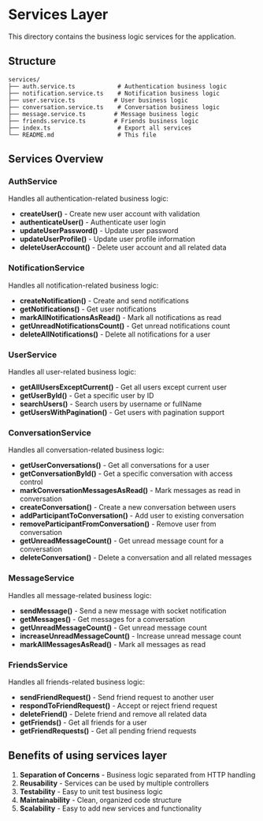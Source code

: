 # Services Layer

This directory contains the business logic services for the application.

## Structure

```
services/
├── auth.service.ts            # Authentication business logic
├── notification.service.ts    # Notification business logic
├── user.service.ts           # User business logic
├── conversation.service.ts    # Conversation business logic
├── message.service.ts        # Message business logic
├── friends.service.ts        # Friends business logic
├── index.ts                   # Export all services
└── README.md                  # This file
```

## Services Overview

### AuthService

Handles all authentication-related business logic:

- **createUser()** - Create new user account with validation
- **authenticateUser()** - Authenticate user login
- **updateUserPassword()** - Update user password
- **updateUserProfile()** - Update user profile information
- **deleteUserAccount()** - Delete user account and all related data

### NotificationService

Handles all notification-related business logic:

- **createNotification()** - Create and send notifications
- **getNotifications()** - Get user notifications
- **markAllNotificationsAsRead()** - Mark all notifications as read
- **getUnreadNotificationsCount()** - Get unread notifications count
- **deleteAllNotifications()** - Delete all notifications for a user

### UserService

Handles all user-related business logic:

- **getAllUsersExceptCurrent()** - Get all users except current user
- **getUserById()** - Get a specific user by ID
- **searchUsers()** - Search users by username or fullName
- **getUsersWithPagination()** - Get users with pagination support

### ConversationService

Handles all conversation-related business logic:

- **getUserConversations()** - Get all conversations for a user
- **getConversationById()** - Get a specific conversation with access control
- **markConversationMessagesAsRead()** - Mark messages as read in conversation
- **createConversation()** - Create a new conversation between users
- **addParticipantToConversation()** - Add user to existing conversation
- **removeParticipantFromConversation()** - Remove user from conversation
- **getUnreadMessageCount()** - Get unread message count for a conversation
- **deleteConversation()** - Delete a conversation and all related messages

### MessageService

Handles all message-related business logic:

- **sendMessage()** - Send a new message with socket notification
- **getMessages()** - Get messages for a conversation
- **getUnreadMessageCount()** - Get unread message count
- **increaseUnreadMessageCount()** - Increase unread message count
- **markAllMessagesAsRead()** - Mark all messages as read

### FriendsService

Handles all friends-related business logic:

- **sendFriendRequest()** - Send friend request to another user
- **respondToFriendRequest()** - Accept or reject friend request
- **deleteFriend()** - Delete friend and remove all related data
- **getFriends()** - Get all friends for a user
- **getFriendRequests()** - Get all pending friend requests

## Benefits of using services layer

1. **Separation of Concerns** - Business logic separated from HTTP handling
2. **Reusability** - Services can be used by multiple controllers
3. **Testability** - Easy to unit test business logic
4. **Maintainability** - Clean, organized code structure
5. **Scalability** - Easy to add new services and functionality
